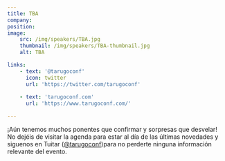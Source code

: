 ```yaml
---
title: TBA
company: 
position: 
image:
    src: /img/speakers/TBA.jpg
    thumbnail: /img/speakers/TBA-thumbnail.jpg
    alt: TBA

links:
    - text: '@tarugoconf'
      icon: twitter
      url: 'https://twitter.com/tarugoconf'
      
    - text: 'tarugoconf.com'
      url: 'https://www.tarugoconf.com/'

---
```


¡Aún tenemos muchos ponentes que confirmar y sorpresas que desvelar! No dejéis de visitar la agenda para estar al día de las últimas novedades y siguenos en Tuitar (<a href="https://twitter.com/tarugoconf" target="_blank">@tarugoconf</a>)para no perderte ninguna información relevante del evento.